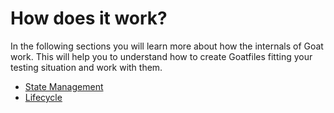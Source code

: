 # How does it work?

In the following sections you will learn more about how the internals of Goat work. This will help you to understand how to create Goatfiles fitting your testing situation and work with them.

- [State Management](./state.md)
- [Lifecycle](./lifecycle.md)
